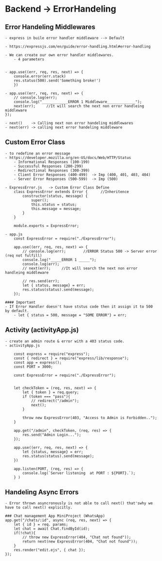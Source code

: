 # Backend -> ErrorHandeling

## Error Handeling Middlewares
    - express in buile error handler middleware --> Default

    - https://expressjs.com/en/guide/error-handling.html#error-handling

    - We can create our own error handler middlewares.
        - 4 parameters


    - app.use((err, req, res, next) => {
        console.error(err.stack)
        res.status(500).send('Something broke!')
        })

    - app.use((err, req, res, next) => {
        // console.log(err);
        console.log("____________ERROR 1 Middleware_____________");
        next(err);     //It will search the next non error handleing middleware
    });

    - next()    -> Calling next non error handeling middlewares
    - next(err) -> calling next error handeling middleware


## Custom Error Class
    - to redefine an error message
    - https://developer.mozilla.org/en-US/docs/Web/HTTP/Status
        - Informational Responses (100-199)
        - Successful Responses (200-299)
        - Redirectional Responses (300-399)
        - Client Error Responses (400-499)  -> Imp (400, 401, 403, 404)
        - Server Error Responses (500-599)  -> Imp (500)

    - ExpressError.js   -> Custom Error Class Define
        class ExpressError extends Error {      //Inheritence
            constructor(status, message) {
                super();
                this.status = status;
                this.message = message;
            }
        }

        module.exports = ExpressError;

    - app.js
        const ExpressError = require("./ExpressError");

        app.use((err, req, res, next) => {
            // console.log(err);        //ERROR Status 500 -> Server error (req not fulfill)
            console.log("_____ERROR 1 _____");
            console.log(err);
            // next(err);     //It will search the next non error handleing middleware

            // res.send(err);
            let { status, message} = err;
            res.status(status).send(message);
        });

    #### Important 
    - If Error Handler doesn't have ststus code then it assign it to 500 by default.
        - let { status = 500, message = "SOME ERROR"} = err;


## Activity (activityApp.js)
    - create an admin route & error with a 403 status code.
    - activityApp.js

        const express = require("express");
        const { redirect } = require("express/lib/response");
        const app = express();
        const PORT = 3000;
        
        const ExpressError = require("./ExpressError");
        
        
        let checkToken = (req, res, next) => {
            let { token } = req.query;
            if (token === "pass"){
                // redirect("/admin");
                next();
            }
        
            throw new ExpressError(403, "Access to Admin is Forbidden..");
        }
        
        app.get("/admin", checkToken, (req, res) => {
            res.send("Admin Login...");
        });
        
        app.use((err, req, res, next) => {
            let {status, message} = err;
            res.status(status).send(message);
        })
        
        app.listen(PORT, (req, res) => {
            console.log(`Server listening  at PORT : ${PORT}.`);
        } )
        

## Handeling Async Errors
    - Error thrown asyncronously is not able to call next() that'swhy we have to call next() explicitly.

    ### Chat management App MiniProject (WhatsApp)
    app.get("/chats/:id", async (req, res, next) => {
        let { id } = req. params;
        let chat = await Chat.findById(id);
        if(!chat){
            // throw new ExpressError(404, "Chat not found"));
            return next(new ExpressError(404, "Chat not found"));
        }
        res.render("edit.ejs", { chat });
    });
